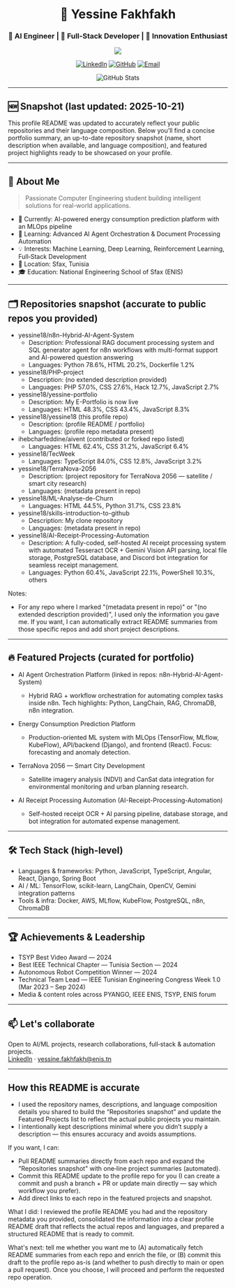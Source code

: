 <div align="center">

# 🚀 Yessine Fakhfakh
### 🤖 AI Engineer | 🌟 Full‑Stack Developer | 🎯 Innovation Enthusiast

<img src="https://readme-typing-svg.herokuapp.com?font=Fira+Code&size=24&duration=3000&pause=1000&color=00D4FF&center=true&vCenter=true&width=700&lines=Computer+Engineering+Student;AI+%26+Machine+Learning+Engineer;Building+Intelligent+Systems" />

[![LinkedIn](https://img.shields.io/badge/LinkedIn-0077B5?style=for-the-badge&logo=linkedin&logoColor=white)](https://www.linkedin.com/in/yessine-fakhfakh-470145298/)
[![GitHub](https://img.shields.io/badge/GitHub-100000?style=for-the-badge&logo=github&logoColor=white)](https://github.com/yessine18)
[![Email](https://img.shields.io/badge/Email-D14836?style=for-the-badge&logo=gmail&logoColor=white)](mailto:yessine.fakhfakh@enis.tn)

<img src="https://github-readme-stats.vercel.app/api?username=yessine18&show_icons=true&theme=tokyonight&hide_border=true&bg_color=0D1117" alt="GitHub Stats" />

</div>

---

## 🆕 Snapshot (last updated: 2025-10-21)
This profile README was updated to accurately reflect your public repositories and their language composition. Below you’ll find a concise portfolio summary, an up-to-date repository snapshot (name, short description when available, and language composition), and featured project highlights ready to be showcased on your profile.

---

## 🎯 About Me
> Passionate Computer Engineering student building intelligent solutions for real-world applications.

- 🔭 Currently: AI-powered energy consumption prediction platform with an MLOps pipeline  
- 🌱 Learning: Advanced AI Agent Orchestration & Document Processing Automation  
- 💡 Interests: Machine Learning, Deep Learning, Reinforcement Learning, Full‑Stack Development  
- 📍 Location: Sfax, Tunisia  
- 🎓 Education: National Engineering School of Sfax (ENIS)

---

## 🗂 Repositories snapshot (accurate to public repos you provided)
- yessine18/n8n-Hybrid-AI-Agent-System  
  - Description: Professional RAG document processing system and SQL generator agent for n8n workflows with multi-format support and AI-powered question answering  
  - Languages: Python 78.6%, HTML 20.2%, Dockerfile 1.2%  
- yessine18/PHP-project  
  - Description: (no extended description provided)  
  - Languages: PHP 57.0%, CSS 27.6%, Hack 12.7%, JavaScript 2.7%  
- yessine18/yessine-portfolio  
  - Description: My E-Portfolio is now live  
  - Languages: HTML 48.3%, CSS 43.4%, JavaScript 8.3%  
- yessine18/yessine18 (this profile repo)  
  - Description: (profile README / portfolio)  
  - Languages: (profile repo metadata present)  
- ihebcharfeddine/aivent (contributed or forked repo listed)  
  - Languages: HTML 62.4%, CSS 31.2%, JavaScript 6.4%  
- yessine18/TecWeek  
  - Languages: TypeScript 84.0%, CSS 12.8%, JavaScript 3.2%  
- yessine18/TerraNova-2056  
  - Description: (project repository for TerraNova 2056 — satellite / smart city research)  
  - Languages: (metadata present in repo)  
- yessine18/ML-Analyse-de-Churn  
  - Languages: HTML 44.5%, Python 31.7%, CSS 23.8%  
- yessine18/skills-introduction-to-github  
  - Description: My clone repository  
  - Languages: (metadata present in repo)  
- yessine18/AI-Receipt-Processing-Automation  
  - Description: A fully-coded, self-hosted AI receipt processing system with automated Tesseract OCR + Gemini Vision API parsing, local file storage, PostgreSQL database, and Discord bot integration for seamless receipt management.  
  - Languages: Python 60.4%, JavaScript 22.1%, PowerShell 10.3%, others

Notes:
- For any repo where I marked "(metadata present in repo)" or "(no extended description provided)", I used only the information you gave me. If you want, I can automatically extract README summaries from those specific repos and add short project descriptions.

---

## 🔥 Featured Projects (curated for portfolio)
- AI Agent Orchestration Platform (linked in repos: n8n-Hybrid-AI-Agent-System)  
  - Hybrid RAG + workflow orchestration for automating complex tasks inside n8n. Tech highlights: Python, LangChain, RAG, ChromaDB, n8n integration.

- Energy Consumption Prediction Platform  
  - Production-oriented ML system with MLOps (TensorFlow, MLflow, KubeFlow), API/backend (Django), and frontend (React). Focus: forecasting and anomaly detection.

- TerraNova 2056 — Smart City Development  
  - Satellite imagery analysis (NDVI) and CanSat data integration for environmental monitoring and urban planning research.

- AI Receipt Processing Automation (AI-Receipt-Processing-Automation)  
  - Self-hosted receipt OCR + AI parsing pipeline, database storage, and bot integration for automated expense management.

---

## 🛠 Tech Stack (high-level)
- Languages & frameworks: Python, JavaScript, TypeScript, Angular, React, Django, Spring Boot  
- AI / ML: TensorFlow, scikit-learn, LangChain, OpenCV, Gemini integration patterns  
- Tools & infra: Docker, AWS, MLflow, KubeFlow, PostgreSQL, n8n, ChromaDB

---

## 🏆 Achievements & Leadership
- TSYP Best Video Award — 2024  
- Best IEEE Technical Chapter — Tunisia Section — 2024  
- Autonomous Robot Competition Winner — 2024  
- Technical Team Lead — IEEE Tunisian Engineering Congress Week 1.0 (Mar 2023 – Sep 2024)  
- Media & content roles across PYANGO, IEEE ENIS, TSYP, ENIS forum

---

## 📫 Let's collaborate
Open to AI/ML projects, research collaborations, full‑stack & automation projects.  
[LinkedIn](https://www.linkedin.com/in/yessine-fakhfakh-470145298/) · yessine.fakhfakh@enis.tn

---

## How this README is accurate
- I used the repository names, descriptions, and language composition details you shared to build the “Repositories snapshot” and update the Featured Projects list to reflect the actual public projects you maintain.
- I intentionally kept descriptions minimal where you didn’t supply a description — this ensures accuracy and avoids assumptions.

If you want, I can:
- Pull README summaries directly from each repo and expand the "Repositories snapshot" with one‑line project summaries (automated).  
- Commit this README update to the profile repo for you (I can create a commit and push a branch + PR or update main directly — say which workflow you prefer).  
- Add direct links to each repo in the featured projects and snapshot.

What I did: I reviewed the profile README you had and the repository metadata you provided, consolidated the information into a clear profile README draft that reflects the actual repos and languages, and prepared a structured README that is ready to commit.

What's next: tell me whether you want me to (A) automatically fetch README summaries from each repo and enrich the file, or (B) commit this draft to the profile repo as-is (and whether to push directly to main or open a pull request). Once you choose, I will proceed and perform the requested repo operation.
